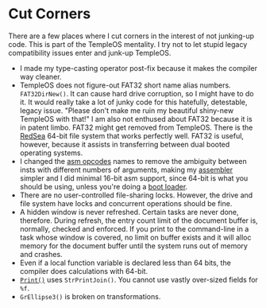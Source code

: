 # Cut Corners

There are a few places where I cut corners in the interest of not junking-up code. This is part of the TempleOS mentality. I try not to let stupid legacy compatibility issues enter and junk-up TempleOS.
  - I made my type-casting operator post-fix because it makes the compiler way cleaner.
  - TempleOS does not figure-out FAT32 short name alias numbers. `FAT32DirNew()`. It can cause hard drive corruption, so I might have to do it. It would really take a lot of junky code for this hatefully, detestable, legacy issue. "Please don't make me ruin my beautiful shiny-new TempleOS with that!" I am also not enthused about FAT32 because it is in patent limbo. FAT32 might get removed from TempleOS. There is the [RedSea](./RedSea.md) 64-bit file system that works perfectly well. FAT32 is useful, however, because it assists in transferring between dual booted operating systems.
  - I changed the [asm opcodes](https://github.com/cia-foundation/TempleOS/blob/c26482bb6ad3f80106d28504ec5db3c6a360732c/Compiler/OpCodes.DD) names to remove the ambiguity between insts with different numbers of arguments, making my [assembler](https://github.com/cia-foundation/TempleOS/blob/c26482bb6ad3f80106d28504ec5db3c6a360732c/Compiler/Asm.HC) simpler and I did minimal 16-bit asm support, since 64-bit is what you should be using, unless you're doing a [boot loader](https://github.com/cia-foundation/TempleOS/blob/c26482bb6ad3f80106d28504ec5db3c6a360732c/Adam/Opt/Boot/BootDVD.HC).
  - There are no user-controlled file-sharing locks. However, the drive and file system have locks and concurrent operations should be fine. 
  - A hidden window is never refreshed. Certain tasks are never done, therefore. During refresh, the entry count limit of the document buffer is, normally, checked and enforced. If you print to the command-line in a task whose window is covered, no limit on buffer exists and it will alloc memory for the document buffer until the system runs out of memory and crashes.
  - Even if a local function variable is declared less than 64 bits, the compiler does calculations with 64-bit.
  - [`Print()`](./Print.md) uses `StrPrintJoin()`. You cannot use vastly over-sized fields for `%f`.
  - `GrEllipse3()` is broken on transformations.
 
